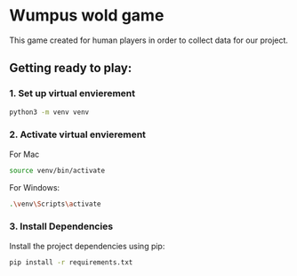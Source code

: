 # Wumpus wold game

This game created for human players in order to collect data for our project.

## Getting ready to play:

### 1. Set up virtual envierement

```bash
python3 -m venv venv
```

### 2. Activate virtual envierement

For Mac
```bash
source venv/bin/activate
```

For Windows:
```bash
.\venv\Scripts\activate
```

### 3. Install Dependencies

Install the project dependencies using pip:

```bash
pip install -r requirements.txt
```


